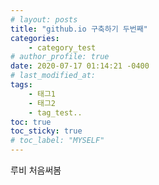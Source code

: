 ```yaml
---
# layout: posts
title: "github.io 구축하기 두번째"
categories: 
    - category_test
# author_profile: true
date: 2020-07-17 01:14:21 -0400
# last_modified_at: 
tags:
    - 태그1
    - 태그2
    - tag_test..
toc: true
toc_sticky: true
# toc_label: "MYSELF"
---
```


루비 처음써봄
